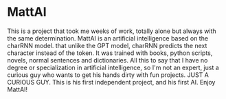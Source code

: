 # MattAI
This is a project that took me weeks of work, totally alone but always with the same determination. MattAI is an artificial intelligence based on the charRNN model. that unlike the GPT model, charRNN predicts the next character instead of the token. It was trained with books, python scripts, novels, normal sentences and dictionaries. 
All this to say that I have no degree or specialization in artificial intelligence, so I'm not an expert, just a curious guy who wants to get his hands dirty with fun projects. JUST A CURIOUS GUY.
This is his first independent project, and his first AI. Enjoy MattAI! 
